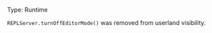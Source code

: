 
Type: Runtime

`REPLServer.turnOffEditorMode()` was removed from userland visibility.

<a id="DEP0079"></a>
